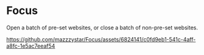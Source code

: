 # Focus
Open a batch of pre-set websites, or close a batch of non-pre-set websites.



https://github.com/mazzzystar/Focus/assets/6824141/c0fd9eb1-541c-4aff-a8fc-1e5ac7eeaf54

